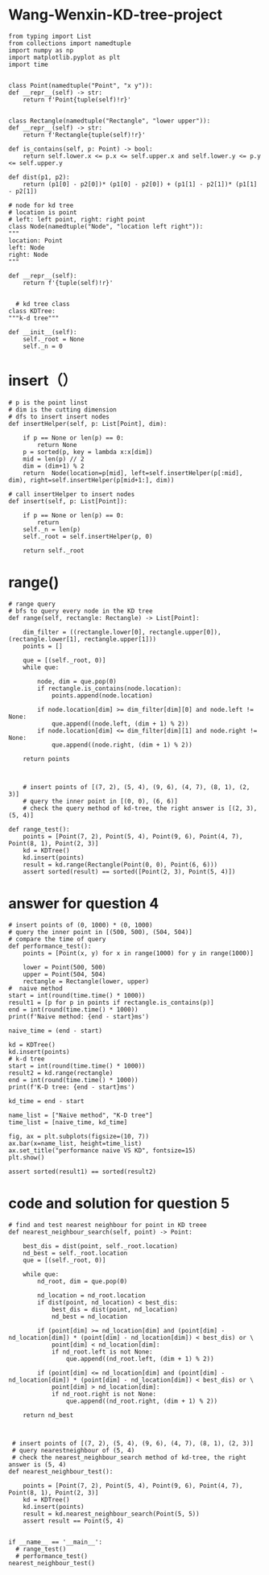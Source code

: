# Wang-Wenxin-KD-tree-project
    from typing import List
    from collections import namedtuple
    import numpy as np
    import matplotlib.pyplot as plt
    import time


    class Point(namedtuple("Point", "x y")):
    def __repr__(self) -> str:
        return f'Point{tuple(self)!r}'


    class Rectangle(namedtuple("Rectangle", "lower upper")):
    def __repr__(self) -> str:
        return f'Rectangle{tuple(self)!r}'

    def is_contains(self, p: Point) -> bool:
        return self.lower.x <= p.x <= self.upper.x and self.lower.y <= p.y <= self.upper.y

    def dist(p1, p2):
        return (p1[0] - p2[0])* (p1[0] - p2[0]) + (p1[1] - p2[1])* (p1[1] - p2[1])

    # node for kd tree
    # location is point
    # left: left point, right: right point
    class Node(namedtuple("Node", "location left right")):
    """
    location: Point
    left: Node
    right: Node
    """
     
    def __repr__(self):
        return f'{tuple(self)!r}'


      # kd tree class
    class KDTree:
    """k-d tree"""

    def __init__(self):
        self._root = None
        self._n = 0

    
    
    
  
   # insert（）
    # p is the point linst
    # dim is the cutting dimension
    # dfs to insert insert nodes
    def insertHelper(self, p: List[Point], dim):

        if p == None or len(p) == 0:
            return None
        p = sorted(p, key = lambda x:x[dim])
        mid = len(p) // 2
        dim = (dim+1) % 2
        return  Node(location=p[mid], left=self.insertHelper(p[:mid], dim), right=self.insertHelper(p[mid+1:], dim))
    
    # call insertHelper to insert nodes
    def insert(self, p: List[Point]):
        
        if p == None or len(p) == 0:
            return
        self._n = len(p)
        self._root = self.insertHelper(p, 0)

        return self._root

    
    
    
    
   # range()
    # range query
    # bfs to query every node in the KD tree
    def range(self, rectangle: Rectangle) -> List[Point]:
        
        dim_filter = ((rectangle.lower[0], rectangle.upper[0]), (rectangle.lower[1], rectangle.upper[1]))
        points = []

        que = [(self._root, 0)]
        while que:

            node, dim = que.pop(0)
            if rectangle.is_contains(node.location):
                points.append(node.location)
            
            if node.location[dim] >= dim_filter[dim][0] and node.left != None:
                que.append((node.left, (dim + 1) % 2))
            if node.location[dim] <= dim_filter[dim][1] and node.right != None:
                que.append((node.right, (dim + 1) % 2))
        
        return points
    
    

        # insert points of [(7, 2), (5, 4), (9, 6), (4, 7), (8, 1), (2, 3)]
        # query the inner point in [(0, 0), (6, 6)]
        # check the query method of kd-tree, the right answer is [(2, 3), (5, 4)]
        
    def range_test():
        points = [Point(7, 2), Point(5, 4), Point(9, 6), Point(4, 7), Point(8, 1), Point(2, 3)]
        kd = KDTree()
        kd.insert(points)
        result = kd.range(Rectangle(Point(0, 0), Point(6, 6)))
        assert sorted(result) == sorted([Point(2, 3), Point(5, 4)])
    
    
    
    
    

# answer for question 4
    # insert points of (0, 1000) * (0, 1000)
    # query the inner point in [(500, 500), (504, 504)]
    # compare the time of query
    def performance_test():
        points = [Point(x, y) for x in range(1000) for y in range(1000)]

        lower = Point(500, 500)
        upper = Point(504, 504)
        rectangle = Rectangle(lower, upper)
    #  naive method
    start = int(round(time.time() * 1000))
    result1 = [p for p in points if rectangle.is_contains(p)]
    end = int(round(time.time() * 1000))
    print(f'Naive method: {end - start}ms')

    naive_time = (end - start)

    kd = KDTree()
    kd.insert(points)
    # k-d tree
    start = int(round(time.time() * 1000))
    result2 = kd.range(rectangle)
    end = int(round(time.time() * 1000))
    print(f'K-D tree: {end - start}ms')

    kd_time = end - start

    name_list = ["Naive method", "K-D tree"]
    time_list = [naive_time, kd_time]
    
    fig, ax = plt.subplots(figsize=(10, 7))
    ax.bar(x=name_list, height=time_list)
    ax.set_title("performance naive VS KD", fontsize=15)
    plt.show()

    assert sorted(result1) == sorted(result2)
    
    
    
    


# code and solution for question 5   
    # find and test nearest neighbour for point in KD treee
    def nearest_neighbour_search(self, point) -> Point:
    
        best_dis = dist(point, self._root.location)
        nd_best = self._root.location
        que = [(self._root, 0)]

        while que:
            nd_root, dim = que.pop(0)

            nd_location = nd_root.location
            if dist(point, nd_location) < best_dis:
                best_dis = dist(point, nd_location)
                nd_best = nd_location

            if (point[dim] >= nd_location[dim] and (point[dim] - nd_location[dim]) * (point[dim] - nd_location[dim]) < best_dis) or \
                point[dim] < nd_location[dim]:
                if nd_root.left is not None:
                    que.append((nd_root.left, (dim + 1) % 2))

            if (point[dim] <= nd_location[dim] and (point[dim] - nd_location[dim]) * (point[dim] - nd_location[dim]) < best_dis) or \
                point[dim] > nd_location[dim]:
                if nd_root.right is not None:
                    que.append((nd_root.right, (dim + 1) % 2))

        return nd_best



     # insert points of [(7, 2), (5, 4), (9, 6), (4, 7), (8, 1), (2, 3)]
     # query nearestneighbour of (5, 4)
     # check the nearest_neighbour_search method of kd-tree, the right answer is (5, 4)
    def nearest_neighbour_test():

        points = [Point(7, 2), Point(5, 4), Point(9, 6), Point(4, 7), Point(8, 1), Point(2, 3)]
        kd = KDTree()
        kd.insert(points)
        result = kd.nearest_neighbour_search(Point(5, 5))
        assert result == Point(5, 4)


    if __name__ == '__main__':
      # range_test()
      # performance_test()
    nearest_neighbour_test()



